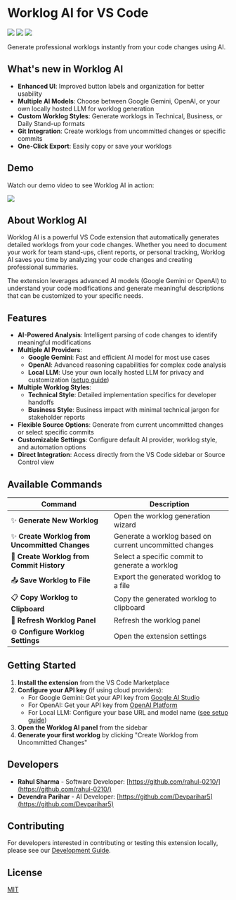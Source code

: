# Worklog AI for VS Code

[![](https://vsmarketplacebadges.dev/version-short/DevendraParihar.worklog-ai.png)](https://marketplace.visualstudio.com/items?itemName=DevendraParihar.worklog-ai)
[![](https://vsmarketplacebadges.dev/downloads-short/DevendraParihar.worklog-ai.png)](https://marketplace.visualstudio.com/items?itemName=DevendraParihar.worklog-ai)
[![](https://vsmarketplacebadges.dev/rating-short/DevendraParihar.worklog-ai.png)](https://marketplace.visualstudio.com/items?itemName=DevendraParihar.worklog-ai)

Generate professional worklogs instantly from your code changes using AI.

## What's new in Worklog AI

- **Enhanced UI**: Improved button labels and organization for better usability
- **Multiple AI Models**: Choose between Google Gemini, OpenAI, or your own locally hosted LLM for worklog generation
- **Custom Worklog Styles**: Generate worklogs in Technical, Business, or Daily Stand-up formats
- **Git Integration**: Create worklogs from uncommitted changes or specific commits
- **One-Click Export**: Easily copy or save your worklogs

## Demo

Watch our demo video to see Worklog AI in action:

![](media/worklog-ai-demo.gif)

## About Worklog AI

Worklog AI is a powerful VS Code extension that automatically generates detailed worklogs from your code changes. Whether you need to document your work for team stand-ups, client reports, or personal tracking, Worklog AI saves you time by analyzing your code changes and creating professional summaries.

The extension leverages advanced AI models (Google Gemini or OpenAI) to understand your code modifications and generate meaningful descriptions that can be customized to your specific needs.

## Features

- **AI-Powered Analysis**: Intelligent parsing of code changes to identify meaningful modifications
- **Multiple AI Providers**:
  - **Google Gemini**: Fast and efficient AI model for most use cases
  - **OpenAI**: Advanced reasoning capabilities for complex code analysis
  - **Local LLM**: Use your own locally hosted LLM for privacy and customization ([setup guide](LOCAL_LLM_SETUP.md))
- **Multiple Worklog Styles**:
  - **Technical Style**: Detailed implementation specifics for developer handoffs
  - **Business Style**: Business impact with minimal technical jargon for stakeholder reports
- **Flexible Source Options**: Generate from current uncommitted changes or select specific commits
- **Customizable Settings**: Configure default AI provider, worklog style, and automation options
- **Direct Integration**: Access directly from the VS Code sidebar or Source Control view

## Available Commands

| Command                                        | Description                                             |
| ---------------------------------------------- | ------------------------------------------------------- |
| ✨ **Generate New Worklog**                    | Open the worklog generation wizard                      |
| ✨ **Create Worklog from Uncommitted Changes** | Generate a worklog based on current uncommitted changes |
| 📝 **Create Worklog from Commit History**      | Select a specific commit to generate a worklog          |
| 📤 **Save Worklog to File**                    | Export the generated worklog to a file                  |
| 📋 **Copy Worklog to Clipboard**               | Copy the generated worklog to clipboard                 |
| 🔄 **Refresh Worklog Panel**                   | Refresh the worklog panel                               |
| ⚙️ **Configure Worklog Settings**              | Open the extension settings                             |

## Getting Started

1. **Install the extension** from the VS Code Marketplace
2. **Configure your API key** (if using cloud providers):
   - For Google Gemini: Get your API key from [Google AI Studio](https://makersuite.google.com/app/apikey)
   - For OpenAI: Get your API key from [OpenAI Platform](https://platform.openai.com/api-keys)
   - For Local LLM: Configure your base URL and model name ([see setup guide](LOCAL_LLM_SETUP.md))
3. **Open the Worklog AI panel** from the sidebar
4. **Generate your first worklog** by clicking "Create Worklog from Uncommitted Changes"

## Developers

- **Rahul Sharma** - Software Developer: [https://github.com/rahul-0210/](https://github.com/rahul-0210/)
- **Devendra Parihar** - AI Developer: [https://github.com/Devparihar5](https://github.com/Devparihar5)

## Contributing

For developers interested in contributing or testing this extension locally, please see our [Development Guide](DEVELOPMENT.md).

## License

[MIT](LICENSE)
